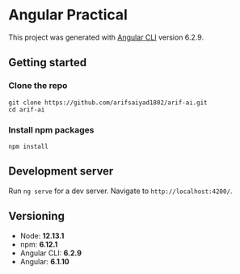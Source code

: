 # Angular Practical

This project was generated with [Angular CLI](https://github.com/angular/angular-cli) version 6.2.9.

## Getting started

### Clone the repo

```shell
git clone https://github.com/arifsaiyad1802/arif-ai.git
cd arif-ai
```

### Install npm packages

```shell
npm install
```

## Development server

Run `ng serve` for a dev server. Navigate to `http://localhost:4200/`.

## Versioning
* Node: **12.13.1**
* npm: **6.12.1**
* Angular CLI: **6.2.9**
* Angular: **6.1.10**
